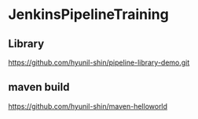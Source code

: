 # JenkinsPipelineTraining


## Library
https://github.com/hyunil-shin/pipeline-library-demo.git

## maven build
https://github.com/hyunil-shin/maven-helloworld
